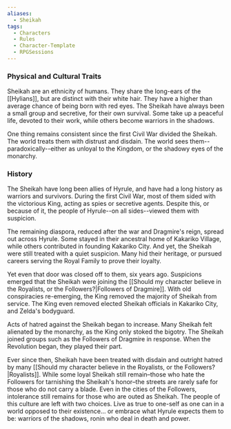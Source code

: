 ```yaml
---
aliases:
  - Sheikah
tags:
  - Characters
  - Rules
  - Character-Template
  - RPGSessions
---
```

### Physical and Cultural Traits
Sheikah are an ethnicity of humans. They share the long-ears of the [[Hylians]], but are distinct with their white hair. They have a higher than average chance of being born with red eyes. The Sheikah have always been a small group and secretive, for their own survival. Some take up a peaceful life, devoted to their work, while others become warriors in the shadows.

One thing remains consistent since the first Civil War divided the Sheikah. The world treats them with distrust and disdain. The world sees them--paradoxically--either as unloyal to the Kingdom, or the shadowy eyes of the monarchy.

### History
The Sheikah have long been allies of Hyrule, and have had a long history as warriors and survivors. During the first Civil War, most of them sided with the victorious King, acting as spies or secretive agents. Despite this, or because of it, the people of Hyrule--on all sides--viewed them with suspicion.

The remaining diaspora, reduced after the war and Dragmire's reign, spread out across Hyrule. Some stayed in their ancestral home of Kakariko Village, while others contributed in founding Kakariko City. And yet, the Sheikah were still treated with a quiet suspicion. Many hid their heritage, or pursued careers serving the Royal Family to prove their loyalty.

Yet even that door was closed off to them, six years ago. Suspicions emerged that the Sheikah were joining the [[Should my character believe in the Royalists, or the Followers?|Followers of Dragmire]]. With old conspiracies re-emerging, the King removed the majority of Sheikah from service. The King even removed elected Sheikah officials in Kakariko City, and Zelda's bodyguard.

Acts of hatred against the Sheikah began to increase. Many Sheikah felt alienated by the monarchy, as the King only stoked the bigotry. The Sheikah joined groups such as the Followers of Dragmire in response. When the Revolution began, they played their part.

Ever since then, Sheikah have been treated with disdain and outright hatred by many [[Should my character believe in the Royalists, or the Followers?|Royalists]]. While some loyal Sheikah still remain–those who hate the Followers for tarnishing the Sheikah's honor–the streets are rarely safe for those who do not carry a blade. Even in the cities of the Followers, intolerance still remains for those who are outed as Sheikah. The people of this culture are left with two choices. Live as true to one-self as one can in a world opposed to their existence... or embrace what Hyrule expects them to be: warriors of the shadows, ronin who deal in death and power.